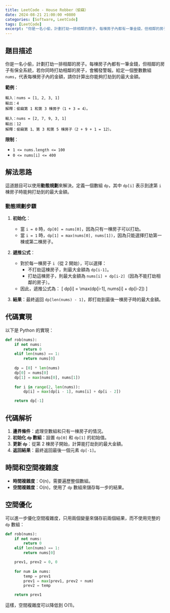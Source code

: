 ```yaml
---
title: LeetCode - House Robber（偷竊）
date: 2024-08-21 21:00:00 +0800
categories: [Software, LeetCode]
tags: [LeetCode] 
excerpt: "你是一名小偷，計劃打劫一排相鄰的房子。每棟房子內都有一筆金錢，但相鄰的房子有保全系統，若你同時打劫相鄰的房子，會觸發警報。給定一個整數數組 `nums`，代表每棟房子內的金額，請你計算出你能夠打劫到的最大金額。"
---
```


## 題目描述
你是一名小偷，計劃打劫一排相鄰的房子。每棟房子內都有一筆金錢，但相鄰的房子有保全系統，若你同時打劫相鄰的房子，會觸發警報。給定一個整數數組 `nums`，代表每棟房子內的金額，請你計算出你能夠打劫到的最大金額。

**範例**：

```plaintext
輸入：nums = [1, 2, 3, 1]
輸出：4
解釋：偷竊第 1 和第 3 棟房子（1 + 3 = 4）。

輸入：nums = [2, 7, 9, 3, 1]
輸出：12
解釋：偷竊第 1、第 3 和第 5 棟房子（2 + 9 + 1 = 12）。
```

**限制**：
- `1 <= nums.length <= 100`
- `0 <= nums[i] <= 400`

## 解法思路
這道題目可以使用**動態規劃**來解決。定義一個數組 `dp`，其中 `dp[i]` 表示到達第 `i` 棟房子時能夠打劫到的最大金額。

### 動態規劃步驟
1. **初始化**：
   - 當 `i = 0` 時，`dp[0] = nums[0]`，因為只有一棟房子可以打劫。
   - 當 `i = 1` 時，`dp[1] = max(nums[0], nums[1])`，因為只能選擇打劫第一棟或第二棟房子。
   
2. **遞推公式**：
   - 對於每一棟房子 `i`（從 2 開始），可以選擇：
     - 不打劫這棟房子，則最大金額為 `dp[i-1]`。
     - 打劫這棟房子，則最大金額為 `nums[i] + dp[i-2]`（因為不能打劫相鄰的房子）。
   - 因此，遞推公式為：
     \[
     dp[i] = \max(dp[i-1], nums[i] + dp[i-2])
     \]

3. **結果**：最終返回 `dp[len(nums) - 1]`，即打劫到最後一棟房子時的最大金額。

## 代碼實現

以下是 Python 的實現：

```python
def rob(nums):
    if not nums:
        return 0
    elif len(nums) == 1:
        return nums[0]
    
    dp = [0] * len(nums)
    dp[0] = nums[0]
    dp[1] = max(nums[0], nums[1])
    
    for i in range(2, len(nums)):
        dp[i] = max(dp[i - 1], nums[i] + dp[i - 2])

    return dp[-1]
```

## 代碼解析
1. **邊界條件**：處理空數組和只有一棟房子的情況。
2. **初始化 `dp` 數組**：設置 `dp[0]` 和 `dp[1]` 的初始值。
3. **更新 `dp`**：從第 2 棟房子開始，計算能打劫到的最大金額。
4. **返回結果**：最終返回最後一個元素 `dp[-1]`。

## 時間和空間複雜度
- **時間複雜度**：O(n)，需要遍歷整個數組。
- **空間複雜度**：O(n)，使用了 `dp` 數組來儲存每一步的結果。 

## 空間優化
可以進一步優化空間複雜度，只用兩個變量來儲存前兩個結果，而不使用完整的 `dp` 數組：

```python
def rob(nums):
    if not nums:
        return 0
    elif len(nums) == 1:
        return nums[0]

    prev1, prev2 = 0, 0
    
    for num in nums:
        temp = prev1
        prev1 = max(prev1, prev2 + num)
        prev2 = temp

    return prev1
```

這樣，空間複雜度可以降低到 O(1)。

